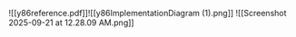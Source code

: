 ![[y86reference.pdf]]![[y86ImplementationDiagram (1).png]]
![[Screenshot 2025-09-21 at 12.28.09 AM.png]]

